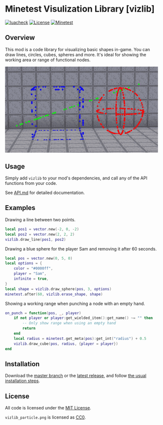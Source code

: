 # Minetest Visulization Library [vizlib]

[![luacheck](https://github.com/OgelGames/vizlib/workflows/luacheck/badge.svg)](https://github.com/OgelGames/vizlib/actions)
[![License](https://img.shields.io/badge/License-MIT-green.svg)](LICENSE.md)
[![Minetest](https://img.shields.io/badge/Minetest-5.0+-blue.svg)](https://www.minetest.net)
 
## Overview

This mod is a code library for visualizing basic shapes in-game. You can draw lines, circles, cubes, spheres and more.
It's ideal for showing the working area or range of functional nodes.

![Overview](overview.gif?raw=true "Overview") 

## Usage

Simply add `vizlib` to your mod's dependencies, and call any of the API functions from your code.

See [API.md](API.md) for detailed documentation.

## Examples

Drawing a line between two points.

```lua
local pos1 = vector.new(-2, 0, -2)
local pos2 = vector.new(2, 2, 2)
vizlib.draw_line(pos1, pos2)
```

Drawing a blue sphere for the player Sam and removing it after 60 seconds.

```lua
local pos = vector.new(0, 5, 0)
local options = {
	color = "#0000ff",
	player = "Sam",
	infinite = true,
}
local shape = vizlib.draw_sphere(pos, 3, options)
minetest.after(60, vizlib.erase_shape, shape)
```

Showing a working range when punching a node with an empty hand.

```lua
on_punch = function(pos, _, player)
	if not player or player:get_wielded_item():get_name() ~= "" then
		-- Only show range when using an empty hand
		return
	end
	local radius = minetest.get_meta(pos):get_int("radius") + 0.5
	vizlib.draw_cube(pos, radius, {player = player})
end
```

## Installation

Download the [master branch](https://github.com/OgelGames/vizlib/archive/master.zip) or the [latest release](https://github.com/OgelGames/vizlib/releases), and follow [the usual installation steps](https://wiki.minetest.net/Installing_Mods).

## License

All code is licensed under the [MIT License](LICENSE).

`vizlib_particle.png` is licensed as [CC0](https://creativecommons.org/publicdomain/zero/1.0/).